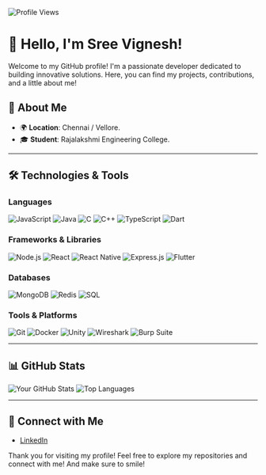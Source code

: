![Profile Views](https://komarev.com/ghpvc/?username=sree-vignesh&color=blue)

# 👋 Hello, I'm Sree Vignesh!

Welcome to my GitHub profile! I'm a passionate developer dedicated to building innovative solutions. Here, you can find my projects, contributions, and a little about me!


## 🌱 About Me

- 🌍 **Location**: Chennai / Vellore.
- 🎓 **Student**: Rajalakshmi Engineering College.


---

## 🛠️ Technologies & Tools

### Languages
![JavaScript](https://img.shields.io/badge/JavaScript-ED8B00?style=flat-square&logo=javascript&logoColor=white)
![Java](https://img.shields.io/badge/Java-007396?style=flat-square&logo=java&logoColor=white)
![C](https://img.shields.io/badge/C-A8B400?style=flat-square&logo=c&logoColor=white)
![C++](https://img.shields.io/badge/C++-00599C?style=flat-square&logo=cplusplus&logoColor=white)
![TypeScript](https://img.shields.io/badge/TypeScript-007ACC?style=flat-square&logo=typescript&logoColor=white)
![Dart](https://img.shields.io/badge/dart-%230175C2.svg?style=for-the-badge&logo=dart&logoColor=white)

### Frameworks & Libraries
![Node.js](https://img.shields.io/badge/Node.js-339933?style=flat-square&logo=nodedotjs&logoColor=white)
![React](https://img.shields.io/badge/React-61DAFB?style=flat-square&logo=react&logoColor=black)
![React Native](https://img.shields.io/badge/React_Native-61DAFB?style=flat-square&logo=react&logoColor=black)
![Express.js](https://img.shields.io/badge/Express.js-000000?style=flat-square&logo=express&logoColor=white)
![Flutter](https://img.shields.io/badge/Flutter-%2302569B.svg?style=for-the-badge&logo=Flutter&logoColor=white)


### Databases
![MongoDB](https://img.shields.io/badge/MongoDB-47A248?style=flat-square&logo=mongodb&logoColor=white)
![Redis](https://img.shields.io/badge/Redis-DC382D?style=flat-square&logo=redis&logoColor=white)
![SQL](https://img.shields.io/badge/SQL-003B57?style=flat-square&logo=sqlite&logoColor=white)

### Tools & Platforms
![Git](https://img.shields.io/badge/Git-F05032?style=flat-square&logo=git&logoColor=white)
![Docker](https://img.shields.io/badge/Docker-2496ED?style=flat-square&logo=docker&logoColor=white)
![Unity](https://img.shields.io/badge/Unity-100000?style=flat-square&logo=unity&logoColor=white)
![Wireshark](https://img.shields.io/badge/Wireshark-1679A7?style=flat-square&logo=wireshark&logoColor=white)
![Burp Suite](https://img.shields.io/badge/Burp_Suite-7A0A0A?style=flat-square&logo=burp&logoColor=white)

---

## 📊 GitHub Stats

![Your GitHub Stats](https://github-readme-stats.vercel.app/api?username=sree-vignesh&show_icons=true&theme=radical)
![Top Languages](https://github-readme-stats.vercel.app/api/top-langs/?username=sree-vignesh&layout=compact&theme=radical)

---

## 🔗 Connect with Me

- [LinkedIn](https://in.linkedin.com/in/sree-vignesh-807284249)

Thank you for visiting my profile! Feel free to explore my repositories and connect with me!
And make sure to smile!
